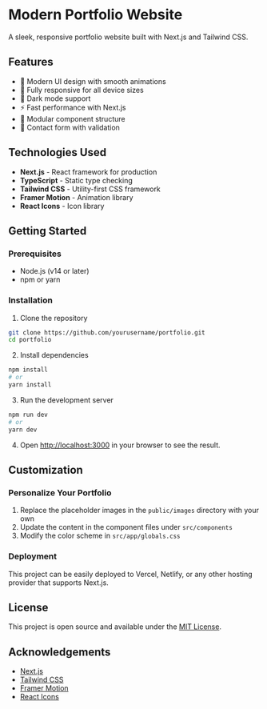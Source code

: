 # Modern Portfolio Website

A sleek, responsive portfolio website built with Next.js and Tailwind CSS.

## Features

- 🎨 Modern UI design with smooth animations
- 📱 Fully responsive for all device sizes
- 🌙 Dark mode support
- ⚡ Fast performance with Next.js
- 🧩 Modular component structure
- 📝 Contact form with validation

## Technologies Used

- **Next.js** - React framework for production
- **TypeScript** - Static type checking
- **Tailwind CSS** - Utility-first CSS framework
- **Framer Motion** - Animation library
- **React Icons** - Icon library

## Getting Started

### Prerequisites

- Node.js (v14 or later)
- npm or yarn

### Installation

1. Clone the repository

```bash
git clone https://github.com/yourusername/portfolio.git
cd portfolio
```

2. Install dependencies

```bash
npm install
# or
yarn install
```

3. Run the development server

```bash
npm run dev
# or
yarn dev
```

4. Open [http://localhost:3000](http://localhost:3000) in your browser to see the result.

## Customization

### Personalize Your Portfolio

1. Replace the placeholder images in the `public/images` directory with your own
2. Update the content in the component files under `src/components`
3. Modify the color scheme in `src/app/globals.css`

### Deployment

This project can be easily deployed to Vercel, Netlify, or any other hosting provider that supports Next.js.

## License

This project is open source and available under the [MIT License](LICENSE).

## Acknowledgements

- [Next.js](https://nextjs.org/)
- [Tailwind CSS](https://tailwindcss.com/)
- [Framer Motion](https://www.framer.com/motion/)
- [React Icons](https://react-icons.github.io/react-icons/)
